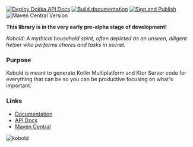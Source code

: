 [![Deploy Dokka API Docs](https://github.com/bsautner/kobold/actions/workflows/dokka.yml/badge.svg)](https://github.com/bsautner/kobold/actions/workflows/dokka.yml)
[![Build documentation](https://github.com/bsautner/kobold-docs/actions/workflows/writerside.yml/badge.svg)](https://github.com/bsautner/kobold-docs/actions/workflows/writerside.yml)
[![Sign and Publish](https://github.com/bsautner/kobold/actions/workflows/publish.yml/badge.svg)](https://github.com/bsautner/kobold/actions/workflows/publish.yml)
![Maven Central Version](https://img.shields.io/maven-central/v/io.github.bsautner.kobold/kobold-api)


**This library is in the very early pre-alpha stage of development!**

_Kobold: A mythical household spirit, often depicted as an unseen, diligent helper who performs chores and tasks in secret._

### Purpose
Kobold is meant to generate Kotlin Multiplatform and Ktor Server code for everything that can be so you can be productive focusing on what's important.

### Links
* [Documentation](https://bsautner.github.io/kobold-docs)
* [API Docs](https://bsautner.github.io/kobold/api-docs)
* [Maven Central](https://central.sonatype.com/namespace/io.github.bsautner)

 <img src="https://bsautner.github.io/kobold-docs/images/kobold.webp" alt="kobold">



